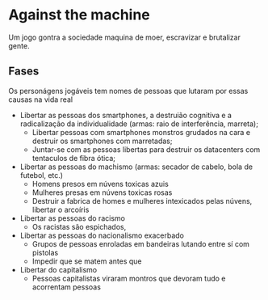 # Against the machine
Um jogo gontra a sociedade maquina de moer, escravizar e brutalizar gente.

## Fases
Os personágens jogáveis tem nomes de pessoas que lutaram por essas causas na vida real

- Libertar as pessoas dos smartphones, a destruião cognitiva e a radicalização da individualidade (armas: raio de interferência, marreta);
    - Libertar pessoas com smartphones monstros grudados na cara e destruir os smartphones com marretadas;
    - Juntar-se com as pessoas libertas para destruir os datacenters com tentaculos de fibra ótica; 
- Libertar as pessoas do machismo (armas: secador de cabelo, bola de futebol, etc.)
    - Homens presos em núvens toxicas azuis
    - Mulheres presas em núvens toxicas rosas
    - Destruir a fabrica de homes e mulheres intexicados pelas núvens, libertar o arcoíris
- Libertar as pessoas do racismo
    - Os racistas são espichados, 
- Libertar as pessoas do nacionalismo exacerbado
    - Grupos de pessoas enroladas em bandeiras lutando entre sí com pistolas
    - Impedir que se matem antes que  
- Libertar do capitalismo
    - Pessoas capitalistas viraram montros que devoram tudo e acorrentam pessoas